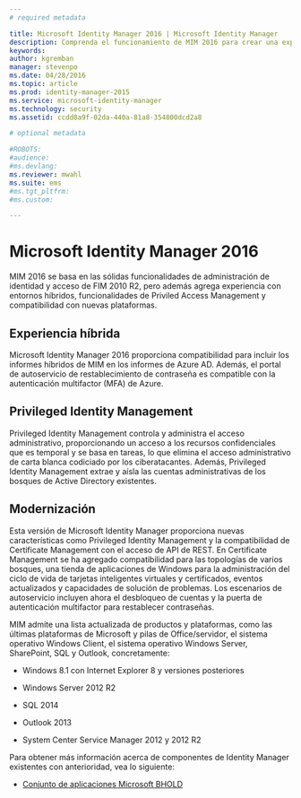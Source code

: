 ```yaml
---
# required metadata

title: Microsoft Identity Manager 2016 | Microsoft Identity Manager
description: Comprenda el funcionamiento de MIM 2016 para crear una experiencia de administración de identidades más segura y más cómoda en la nube y en ubicaciones locales.
keywords:
author: kgremban
manager: stevenpo
ms.date: 04/28/2016
ms.topic: article
ms.prod: identity-manager-2015
ms.service: microsoft-identity-manager
ms.technology: security
ms.assetid: ccdd8a9f-02da-440a-81a8-354800dcd2a8

# optional metadata

#ROBOTS:
#audience:
#ms.devlang:
ms.reviewer: mwahl
ms.suite: ems
#ms.tgt_pltfrm:
#ms.custom:

---
```


# Microsoft Identity Manager 2016
MIM 2016 se basa en las sólidas funcionalidades de administración de identidad y acceso de FIM 2010 R2, pero además agrega experiencia con entornos híbridos, funcionalidades de Priviled Access Management y compatibilidad con nuevas plataformas.

## Experiencia híbrida
Microsoft Identity Manager 2016 proporciona compatibilidad para incluir los informes híbridos de MIM en los informes de Azure AD. Además, el portal de autoservicio de restablecimiento de contraseña es compatible con la autenticación multifactor (MFA) de Azure.

## Privileged Identity Management
Privileged Identity Management controla y administra el acceso administrativo, proporcionando un acceso a los recursos confidenciales que es temporal y se basa en tareas, lo que elimina el acceso administrativo de carta blanca codiciado por los ciberatacantes. Además, Privileged Identity Management extrae y aísla las cuentas administrativas de los bosques de Active Directory existentes.

## Modernización
Esta versión de Microsoft Identity Manager proporciona nuevas características como Privileged Identity Management y la compatibilidad de Certificate Management con el acceso de API de REST. En Certificate Management se ha agregado compatibilidad para las topologías de varios bosques, una tienda de aplicaciones de Windows para la administración del ciclo de vida de tarjetas inteligentes virtuales y certificados, eventos actualizados y capacidades de solución de problemas. Los escenarios de autoservicio incluyen ahora el desbloqueo de cuentas y la puerta de autenticación multifactor para restablecer contraseñas.

MIM admite una lista actualizada de productos y plataformas, como las últimas plataformas de Microsoft y pilas de Office/servidor, el sistema operativo Windows Client, el sistema operativo Windows Server, SharePoint, SQL y Outlook, concretamente:

-   Windows 8.1 con Internet Explorer 8 y versiones posteriores

-   Windows Server 2012 R2

-   SQL 2014

-   Outlook 2013

-   System Center Service Manager 2012 y 2012 R2

Para obtener más información acerca de componentes de Identity Manager existentes con anterioridad, vea lo siguiente:

-   [Conjunto de aplicaciones Microsoft BHOLD](https://technet.microsoft.com/en-us/library/jj134096.aspx)


<!--HONumber=Apr16_HO2-->


